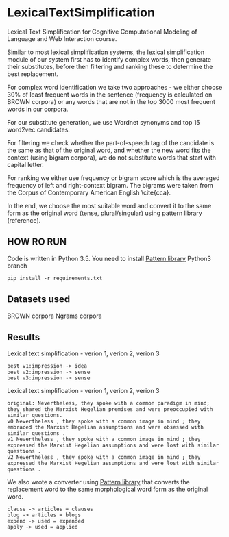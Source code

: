 # LexicalTextSimplification
Lexical Text Simplification for Cognitive Computational Modeling of Language and Web Interaction course.

Similar to most lexical simplification systems, the lexical simplification module of our system first has to identify complex words, then generate their substitutes, before then filtering and ranking these to determine the best replacement.

For complex word identification we take two approaches - we either choose 30% of least frequent words in the sentence (frequency is calculated on BROWN corpora) or any words that are not in the top 3000 most frequent words in our corpora.

For our substitute generation, we use Wordnet synonyms and top 15 word2vec candidates.

For filtering we check whether the part-of-speech tag of the candidate is the same as that of the original word, and whether the new word fits the context (using bigram corpora), we do not substitute words that start with capital letter.

For ranking we either use frequency or bigram score which is the averaged frequency of left and right-context bigram. The bigrams were taken from the Corpus of Contemporary American English \cite{cca}.

In the end, we choose the most suitable word and convert it to the same form as the original word (tense, plural/singular) using pattern library (reference).

##  HOW RO RUN

Code is written in Python 3.5. You need to install [Pattern library](https://github.com/clips/pattern/tree/python3) Python3 branch

```
pip install -r requirements.txt
```

## Datasets used

BROWN corpora
Ngrams corpora


## Results

Lexical text simplification - verion 1, verion 2, verion 3
```
best v1:impression -> idea
best v2:impression -> sense
best v3:impression -> sense

```

Lexical text simplification - verion 1, verion 2, verion 3
```
original: Nevertheless, they spoke with a common paradigm in mind; they shared the Marxist Hegelian premises and were preoccupied with similar questions.
v0 Nevertheless , they spoke with a common image in mind ; they embraced the Marxist Hegelian assumptions and were obsessed with similar questions .
v1 Nevertheless , they spoke with a common image in mind ; they expressed the Marxist Hegelian assumptions and were lost with similar questions .
v2 Nevertheless , they spoke with a common image in mind ; they expressed the Marxist Hegelian assumptions and were lost with similar questions .
```

We also wrote a converter using [Pattern library](https://github.com/clips/pattern/tree/python3) that converts the replacement word to the same morphological word form as the original word.
```
clause -> articles = clauses
blog -> articles = blogs
expend -> used = expended
apply -> used = applied
```


